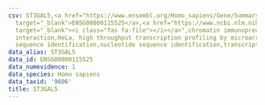 ```yaml
---
csv: ST3GAL5,<a href="https://www.ensembl.org/Homo_sapiens/Gene/Summary?db=core;g=ENSG00000115525"
  target="_blank">ENSG00000115525</a>,<a href="https://www.ncbi.nlm.nih.gov/pubmed/17216044"
  target="_blank"><i class="fas fa-file"></i></a>",chromatin immunoprecipitation assay,direct
  interaction,HeLa, high throughput transcription profiling by microarray,nucleotide
  sequence identification,nucleotide sequence identification,transcriptional regulation,
data_alias: ST3GAL5
data_id: ENSG00000115525
data_numevidence: 1
data_species: Homo sapiens
data_taxid: '9606'
title: ST3GAL5
---
```

